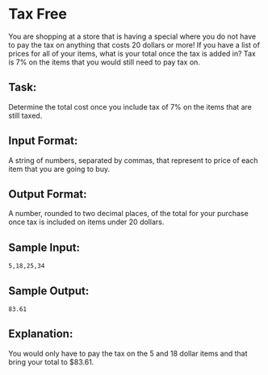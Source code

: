# Tax Free  

You are shopping at a store that is having a special where you do not have to pay the tax on anything that costs 20 dollars or more! 
If you have a list of prices for all of your items, what is your total once the tax is added in? Tax is 7% on the items that you would still need to pay tax on.

## Task: 
Determine the total cost once you include tax of 7% on the items that are still taxed.

## Input Format: 
A string of numbers, separated by commas, that represent to price of each item that you are going to buy.

## Output Format: 
A number, rounded to two decimal places, of the total for your purchase once tax is included on items under 20 dollars.

## Sample Input:
```
5,18,25,34
```

## Sample Output: 
```
83.61
```

## Explanation: 
You would only have to pay the tax on the 5 and 18 dollar items and that bring your total to $83.61.
